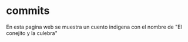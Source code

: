 # commits
En esta pagina web se muestra un cuento indigena con el nombre de "El conejito y la culebra"
